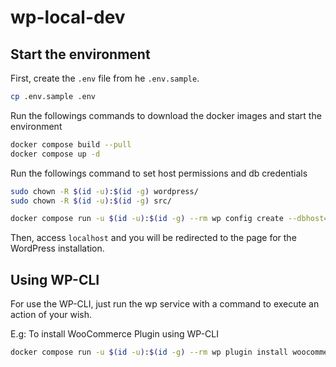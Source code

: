 # wp-local-dev

## Start the environment

First, create the `.env` file from he `.env.sample`.

```sh
cp .env.sample .env
```

Run the followings commands to download the docker images and start the environment

```sh
docker compose build --pull
docker compose up -d
```

Run the followings command to set host permissions and db credentials

```sh
sudo chown -R $(id -u):$(id -g) wordpress/
sudo chown -R $(id -u):$(id -g) src/

docker compose run -u $(id -u):$(id -g) --rm wp config create --dbhost="db" --dbname="wordpress" --dbuser="wordpress" --dbpass="wordpress" --locale=pt_BR --force --skip-check
``` 

Then, access `localhost` and you will be redirected to the page for the WordPress installation.

## Using WP-CLI

For use the WP-CLI, just run the wp service with a command to execute an action of your wish.

E.g: To install WooCommerce Plugin using WP-CLI

```sh
docker compose run -u $(id -u):$(id -g) --rm wp plugin install woocommerce
```
